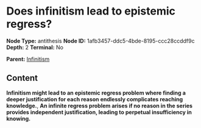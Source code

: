 # Does infinitism lead to epistemic regress?

**Node Type:** antithesis
**Node ID:** 1afb3457-ddc5-4bde-8195-ccc28ccddf9c
**Depth:** 2
**Terminal:** No

**Parent:** [Infinitism](infinitism.md)

## Content

**Infinitism might lead to an epistemic regress problem where finding a deeper justification for each reason endlessly complicates reaching knowledge.**, **An infinite regress problem arises if no reason in the series provides independent justification, leading to perpetual insufficiency in knowing.**
